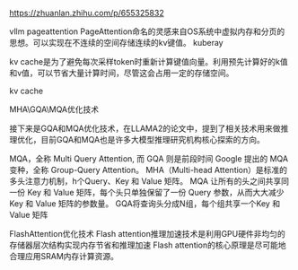 https://zhuanlan.zhihu.com/p/655325832

vllm pageattention
PageAttention命名的灵感来自OS系统中虚拟内存和分页的思想。可以实现在不连续的空间存储连续的kv键值。
kuberay

kv cache是为了避免每次采样token时重新计算键值向量。利用预先计算好的k值和v值，可以节省大量计算时间，尽管这会占用一定的存储空间。

kv cache

MHA\GQA\MQA优化技术

接下来是GQA和MQA优化技术，在LLAMA2的论文中，提到了相关技术用来做推理优化，目前GQA和MQA也是许多大模型推理研究机构核心探索的方向。

MQA，全称 Multi Query Attention, 而 GQA 则是前段时间 Google 提出的 MQA 变种，全称 Group-Query Attention。
MHA（Multi-head Attention）是标准的多头注意力机制，h个Query、Key 和 Value 矩阵。
MQA 让所有的头之间共享同一份 Key 和 Value 矩阵，每个头只单独保留了一份 Query 参数，从而大大减少 Key 和 Value 矩阵的参数量。
GQA将查询头分成N组，每个组共享一个Key 和 Value 矩阵


FlashAttention优化技术
Flash attention推理加速技术是利用GPU硬件非均匀的存储器层次结构实现内存节省和推理加速
Flash attention的核心原理是尽可能地合理应用SRAM内存计算资源。